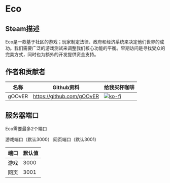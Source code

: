 # Eco

## Steam描述
Eco是一款基于社区的游戏；玩家制定法律、政府和经济系统来决定他们世界的成功。我们需要广泛的游戏测试来调整我们核心功能的平衡。早期访问是寻找受众的完美方式，同时也为额外的开发提供资金支持。

## 作者和贡献者
| 名称        | Github资料  | 给我买杯咖啡 |
| ------------- |-------------|-------------|
|   gOOvER   | https://github.com/gOOvER | [![ko-fi](https://ko-fi.com/img/githubbutton_sm.svg)](https://ko-fi.com/B0B351D0Q) |

## 服务器端口

Eco需要最多2个端口

游戏端口（默认3000）
网页端口（默认3001）

| 端口    | 默认值       |
|---------|---------------|
| 游戏    |     3000      |
| 网页    |     3001      | 